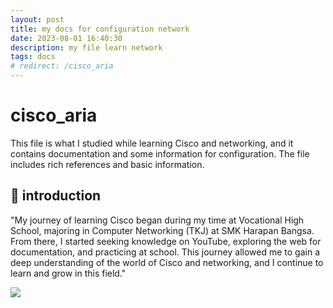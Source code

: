 ```yaml
---
layout: post
title: my docs for configuration network
date: 2023-08-01 16:40:30
description: my file learn network
tags: docs
# redirect: /cisco_aria
---
```


# cisco_aria

This file is what I studied while learning Cisco and networking, and it contains documentation and some information for configuration. The file includes rich references and basic information.

## 🚀 introduction
"My journey of learning Cisco began during my time at Vocational High School, majoring in Computer Networking (TKJ) at SMK Harapan Bangsa. From there, I started seeking knowledge on YouTube, exploring the web for documentation, and practicing at school. This journey allowed me to gain a deep understanding of the world of Cisco and networking, and I continue to learn and grow in this field."

<a href="/cisco_aria" alt="GO_TO_PAGE"><img src="https://img.shields.io/static/v1?style=for-the-badge&label=GO_TO_PAGE&message=ariaf.my.id/cisco_aria&color=000000"></a>
